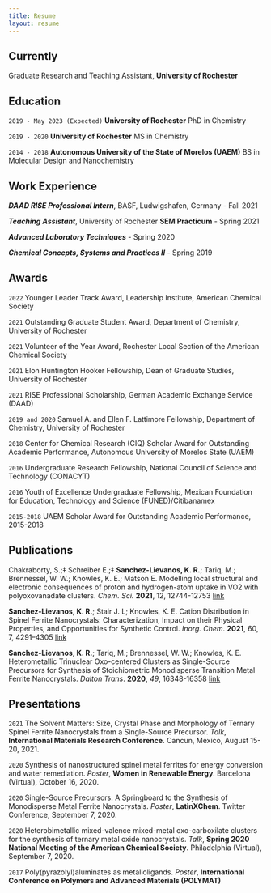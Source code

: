 ```yaml
---
title: Resume
layout: resume
---
```


## Currently

Graduate Research and Teaching Assistant, __University of Rochester__

## Education

`2019 - May 2023 (Expected)`
__University of Rochester__
PhD in Chemistry

`2019 - 2020`
__University of Rochester__
MS in Chemistry 

`2014 - 2018`
__Autonomous University of the State of Morelos (UAEM)__
BS in Molecular Design and Nanochemistry

## Work Experience

**_DAAD RISE Professional Intern_**, BASF, Ludwigshafen, Germany - Fall 2021

**_Teaching Assistant_**, University of Rochester
**SEM Practicum** - Spring 2021

**_Advanced Laboratory Techniques_** - Spring 2020

**_Chemical Concepts, Systems and Practices II_** - Spring 2019

## Awards

`2022`
Younger Leader Track Award, Leadership Institute,  American Chemical Society

`2021`
Outstanding Graduate Student Award, Department of Chemistry, University of Rochester

`2021`
Volunteer of the Year Award, Rochester Local Section of the American Chemical Society 

`2021`
Elon Huntington Hooker Fellowship, Dean of Graduate Studies, University of Rochester

`2021`
RISE Professional Scholarship, German Academic Exchange Service (DAAD)

`2019 and 2020`
Samuel A. and Ellen F. Lattimore Fellowship, Department of Chemistry, University of Rochester

`2018`
Center for Chemical Research (CIQ) Scholar Award for Outstanding Academic Performance, Autonomous University of Morelos State (UAEM)

`2016`
Undergraduate Research Fellowship, National Council of Science and Technology (CONACYT) 

`2016`
Youth of Excellence Undergraduate Fellowship, Mexican Foundation for Education, Technology and Science (FUNED)/Citibanamex

`2015-2018`
UAEM Scholar Award for Outstanding Academic Performance, 2015-2018

## Publications

Chakraborty, S.;‡ Schreiber E.;‡ **Sanchez-Lievanos, K. R.**; Tariq, M.; Brennessel, W. W.; Knowles, K. E.; Matson E. Modelling local structural and electronic consequences of proton and hydrogen-atom uptake in VO2 with polyoxovanadate clusters. _Chem. Sci._ **2021**, 12, 12744-12753 [link](https://pubs.rsc.org/en/content/articlelanding/2021/sc/d1sc02809j)

**Sanchez-Lievanos, K. R.**; Stair J. L; Knowles, K. E. Cation Distribution in Spinel Ferrite Nanocrystals: Characterization, Impact on their Physical Properties, and Opportunities for Synthetic Control. _Inorg. Chem_. **2021**, 60, 7, 4291–4305 [link](https://pubs.acs.org/doi/10.1021/acs.inorgchem.1c00040)

**Sanchez-Lievanos, K. R.**; Tariq, M.; Brennessel, W. W.; Knowles, K. E. Heterometallic Trinuclear Oxo-centered Clusters 
as Single-Source Precursors for Synthesis of Stoichiometric Monodisperse Transition Metal Ferrite Nanocrystals. _Dalton Trans_. **2020**, _49_, 16348-16358 [link](https://pubs.rsc.org/en/content/articlelanding/2020/DT/D0DT01369B#!divAbstract)

<!-- A list is also available [online](https://scholar.google.co.uk/citations?user=LTOTl0YAAAAJ) -->

## Presentations

`2021`
The Solvent Matters: Size, Crystal Phase and Morphology of Ternary Spinel Ferrite Nanocrystals from a Single-Source Precursor. _Talk_, **International Materials Research Conference**. Cancun, Mexico, August 15-20, 2021.

`2020`
Synthesis of nanostructured spinel metal ferrites for energy conversion and water remediation. _Poster_, **Women in Renewable Energy**. Barcelona (Virtual), October 16, 2020.

`2020`
Single-Source Precursors: A Springboard to the Synthesis of Monodisperse Metal Ferrite Nanocrystals. _Poster_, **LatinXChem**. Twitter Conference, September 7, 2020.

`2020`
Heterobimetallic mixed-valence mixed-metal oxo-carboxilate clusters for the synthesis of ternary metal oxide nanocrystals. _Talk_, **Spring 2020 National Meeting of the American Chemical Society**. Philadelphia (Virtual), September 7, 2020.

`2017`
Poly(pyrazolyl)aluminates as metalloligands. _Poster_, **International Conference on Polymers and Advanced Materials (POLYMAT)**




